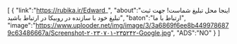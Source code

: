 [
{
"link":"https://rubika.ir/Edward_",
"about":"اینجا محل تبلیغ شماست!
جهت ثبت تبلیغ خود با سازنده در روبیکا در ارتباط باشید",
"baton":"ارتباط با ما",
"image":"https://www.uplooder.net/img/image/3/3a6869f6ee8b4499786879c63486667a/Screenshot-۲۰۲۳۰۷۰۱-۲۳۵۲۴۲-Google.jpg",
"ADS":"NO"
}
]

